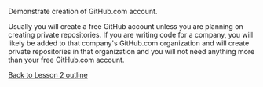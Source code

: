 Demonstrate creation of GitHub.com account.

Usually you will create a free GitHub account unless you are planning on creating private repositories. If you are writing code for a company, you will likely be added to that company's GitHub.com organization and will create private repositories in that organization and you will not need anything more than your free GitHub.com account.

[Back to Lesson 2 outline](https://github.com/live-and-learn/git-learning/tree/master/lesson-2 "Back to lesson 2 outline")
